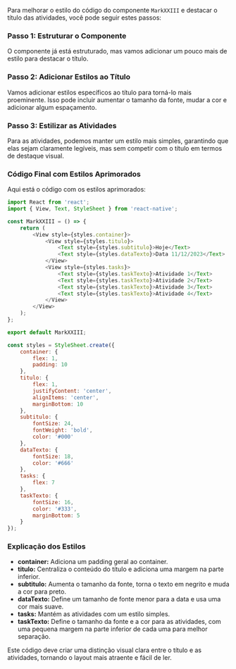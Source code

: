 Para melhorar o estilo do código do componente `MarkXXIII` e destacar o título das atividades, você pode seguir estes passos:

### Passo 1: Estruturar o Componente

O componente já está estruturado, mas vamos adicionar um pouco mais de estilo para destacar o título.

### Passo 2: Adicionar Estilos ao Título

Vamos adicionar estilos específicos ao título para torná-lo mais proeminente. Isso pode incluir aumentar o tamanho da fonte, mudar a cor e adicionar algum espaçamento.

### Passo 3: Estilizar as Atividades

Para as atividades, podemos manter um estilo mais simples, garantindo que elas sejam claramente legíveis, mas sem competir com o título em termos de destaque visual.

### Código Final com Estilos Aprimorados

Aqui está o código com os estilos aprimorados:

```javascript
import React from 'react';
import { View, Text, StyleSheet } from 'react-native';

const MarkXXIII = () => {
    return (
        <View style={styles.container}>
            <View style={styles.titulo}>
                <Text style={styles.subtitulo}>Hoje</Text>
                <Text style={styles.dataTexto}>Data 11/12/2023</Text>
            </View>
            <View style={styles.tasks}>
                <Text style={styles.taskTexto}>Atividade 1</Text>
                <Text style={styles.taskTexto}>Atividade 2</Text>
                <Text style={styles.taskTexto}>Atividade 3</Text>
                <Text style={styles.taskTexto}>Atividade 4</Text>
            </View>
        </View>
    );
};

export default MarkXXIII;

const styles = StyleSheet.create({
    container: {
        flex: 1,
        padding: 10
    },
    titulo: {
        flex: 1,
        justifyContent: 'center',
        alignItems: 'center',
        marginBottom: 10
    },
    subtitulo: {
        fontSize: 24,
        fontWeight: 'bold',
        color: '#000'
    },
    dataTexto: {
        fontSize: 18,
        color: '#666'
    },
    tasks: {
        flex: 7
    },
    taskTexto: {
        fontSize: 16,
        color: '#333',
        marginBottom: 5
    }
});
```

### Explicação dos Estilos

- **container:** Adiciona um padding geral ao container.
- **titulo:** Centraliza o conteúdo do título e adiciona uma margem na parte inferior.
- **subtitulo:** Aumenta o tamanho da fonte, torna o texto em negrito e muda a cor para preto.
- **dataTexto:** Define um tamanho de fonte menor para a data e usa uma cor mais suave.
- **tasks:** Mantém as atividades com um estilo simples.
- **taskTexto:** Define o tamanho da fonte e a cor para as atividades, com uma pequena margem na parte inferior de cada uma para melhor separação.

Este código deve criar uma distinção visual clara entre o título e as atividades, tornando o layout mais atraente e fácil de ler.